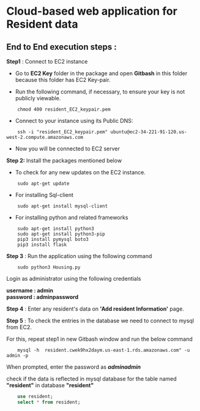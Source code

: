 # Cloud-based web application for Resident data

## End to End execution steps :

**Step1** : Connect to EC2 instance 

* Go to **EC2 Key** folder in the package and open **Gitbash** in this folder because this folder has EC2 Key-pair.

* Run the following command, if necessary, to ensure your key is not publicly viewable.

```
    chmod 400 resident_EC2_keypair.pem
```
* Connect to your instance using its Public DNS:
```
    ssh -i "resident_EC2_keypair.pem" ubuntu@ec2-34-221-91-120.us-west-2.compute.amazonaws.com
```
* Now you will be connected to EC2 server

**Step 2:** Install the packages mentioned below

* To check for any new updates on the EC2 instance. 
```
    sudo apt-get update
```

* For installing Sql-client
```
    sudo apt-get install mysql-client
```

* For installing python and related frameworks

```
    sudo apt-get install python3
    sudo apt-get install python3-pip
    pip3 install pymysql boto3
    pip3 install flask
```


**Step 3** : 
Run the application using the following command
```
    sudo python3 Housing.py
```

Login as administrator using the following credentials

**username : admin**  
**password : adminpassword**

**Step 4** : Enter any resident's data on **'Add resident Information'** page.


**Step 5** : To check the entries in the database we need to connect to mysql from EC2.

For this, repeat step1 in new Gitbash window and run the below command

```
    mysql -h  resident.cwek9hx2daym.us-east-1.rds.amazonaws.com" -u admin -p
```

When prompted, enter the password as ***adminadmin***

check if the data is reflected in mysql database for the table named **"resident"** in database **"resident"**

```sql
    use resident;
    select * from resident;
```


